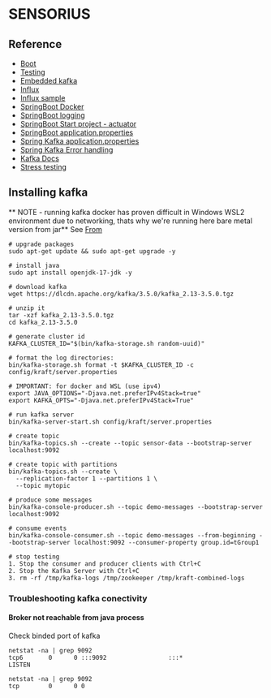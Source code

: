 # SENSORIUS

## Reference 

- [Boot](https://spring.io/guides/gs/spring-boot)
- [Testing](https://docs.spring.io/spring-kafka/reference/testing.html)
- [Embedded kafka](https://docs.spring.io/spring-kafka/reference/testing.html#embedded-kafka-annotation)
- [Influx](https://medium.berkayozcan.com/connecting-an-influxdb-database-to-a-spring-boot-application-81f53ead3c7)
- [Influx sample](https://medium.com/trabe/monitoring-humidity-and-temperature-with-grafana-influxdb-and-orange-pi-9680046c70c)
- [SpringBoot Docker](https://medium.com/@bubu.tripathy/dockerizing-your-spring-boot-application-75bf2c6568d0)
- [SpringBoot logging](https://www.baeldung.com/spring-boot-logging)
- [SpringBoot Start project - actuator](https://spring.io/guides/gs/spring-boot)
- [SpringBoot application.properties](https://docs.spring.io/spring-boot/docs/current/reference/html/application-properties.html)
- [Spring Kafka application.properties](https://gist.github.com/geunho/77f3f9a112ea327457353aa407328771)
- [Spring Kafka Error handling](https://medium.com/javarevisited/robust-kafka-consumer-error-handling-on-a-spring-boot-3-application-6fc95e92c956)
- [Kafka Docs](https://kafka.apache.org/0110/javadoc/org/apache/kafka/clients/consumer/KafkaConsumer.html#assign(java.util.Collection))
- [Stress testing](https://www.blazemeter.com/blog/kafka-testing)


## Installing kafka

** NOTE - running kafka docker has proven difficult in Windows WSL2 environment due to networking, thats why we're running here bare metal version from jar**
See [From](https://www.confluent.io/blog/set-up-and-run-kafka-on-windows-linux-wsl-2/#start-kafka-cluster)

```
# upgrade packages
sudo apt-get update && sudo apt-get upgrade -y

# install java
sudo apt install openjdk-17-jdk -y

# download kafka
wget https://dlcdn.apache.org/kafka/3.5.0/kafka_2.13-3.5.0.tgz

# unzip it
tar -xzf kafka_2.13-3.5.0.tgz
cd kafka_2.13-3.5.0

# generate cluster id
KAFKA_CLUSTER_ID="$(bin/kafka-storage.sh random-uuid)"

# format the log directories:
bin/kafka-storage.sh format -t $KAFKA_CLUSTER_ID -c config/kraft/server.properties

# IMPORTANT: for docker and WSL (use ipv4)
export JAVA_OPTIONS="-Djava.net.preferIPv4Stack=true"
export KAFKA_OPTS="-Djava.net.preferIPv4Stack=True"

# run kafka server
bin/kafka-server-start.sh config/kraft/server.properties

# create topic
bin/kafka-topics.sh --create --topic sensor-data --bootstrap-server localhost:9092

# create topic with partitions
bin/kafka-topics.sh --create \
  --replication-factor 1 --partitions 1 \
  --topic mytopic

# produce some messages
bin/kafka-console-producer.sh --topic demo-messages --bootstrap-server localhost:9092

# consume events
bin/kafka-console-consumer.sh --topic demo-messages --from-beginning --bootstrap-server localhost:9092 --consumer-property group.id=tGroup1

# stop testing
1. Stop the consumer and producer clients with Ctrl+C
2. Stop the Kafka Server with Ctrl+C
3. rm -rf /tmp/kafka-logs /tmp/zookeeper /tmp/kraft-combined-logs

```

### Troubleshooting kafka conectivity

#### Broker not reachable from java process

Check binded port of kafka

```
netstat -na | grep 9092
tcp6       0      0 :::9092                 :::*                    LISTEN

netstat -na | grep 9092
tcp        0      0 0
```




